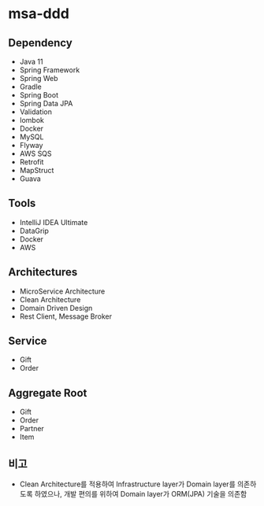 # msa-ddd

## Dependency
- Java 11
- Spring Framework
- Spring Web
- Gradle
- Spring Boot
- Spring Data JPA
- Validation
- lombok
- Docker
- MySQL
- Flyway
- AWS SQS
- Retrofit
- MapStruct
- Guava

## Tools
- IntelliJ IDEA Ultimate
- DataGrip
- Docker
- AWS

## Architectures
- MicroService Architecture
- Clean Architecture
- Domain Driven Design
- Rest Client, Message Broker

## Service
- Gift
- Order

## Aggregate Root
- Gift
- Order
- Partner
- Item

## 비고
- Clean Architecture를 적용하여 Infrastructure layer가 Domain layer를 의존하도록 하였으나, 
개발 편의를 위하여 Domain layer가 ORM(JPA) 기술을 의존함
